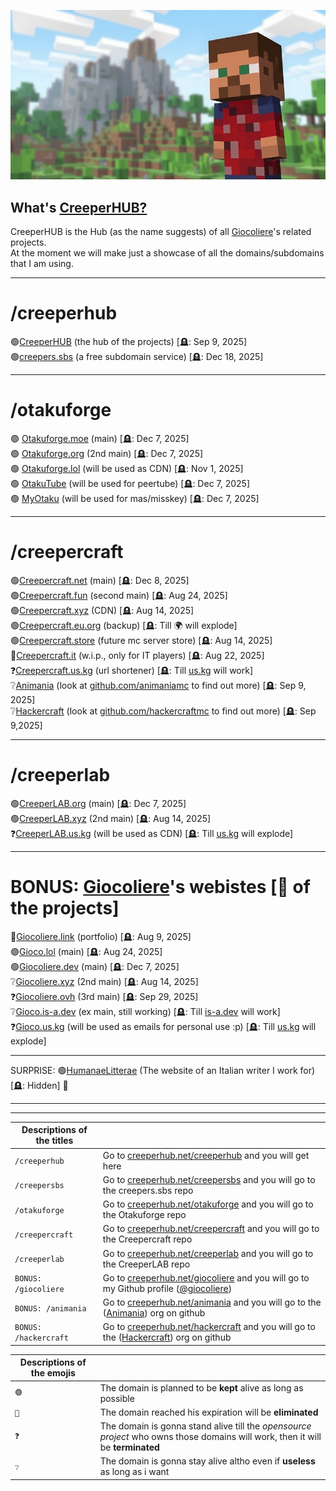  ![Welcome to CreeperHUB](https://raw.githubusercontent.com/creeperhub/.github/refs/heads/main/profile/thumb-1.jpeg)
## What's [CreeperHUB?](https://creeperhub.net) 

CreeperHUB is the Hub (as the name suggests) of all [Giocoliere](https://github.com/giocoliere)'s related projects. <br>
At the moment we will make just a showcase of all the domains/subdomains that I am using.

------------------------------------------
# /creeperhub

🟢[CreeperHUB](https://creeperhub.net) (the hub of the projects) [🪦: Sep 9, 2025]<br>
🟢[creepers.sbs](https://github.com/creepersbs) (a free subdomain service) [🪦: Dec 18, 2025]<br>

------------------------------------------
# /otakuforge

🟢 [Otakuforge.moe](https://otakuforge.moe) (main) [🪦: Dec 7, 2025] <br>
🟢 [Otakuforge.org](https://otakuforge.org) (2nd main) [🪦: Dec 7, 2025] <br>
🟢 [Otakuforge.lol](https://otakuforge.lol) (will be used as CDN) [🪦: Nov 1, 2025] <br>
🟢 [OtakuTube](https://otaku.tube) (will be used for peertube) [🪦: Dec 7, 2025] <br>
🟢 [MyOtaku](https://otaku.my) (will be used for mas/misskey) [🪦: Dec 7, 2025] <br>


------------------------------------------
# /creepercraft

🟢[Creepercraft.net](https://creepercraft.fun) (main) [🪦: Dec 8, 2025]<br>
🟢[Creepercraft.fun](https://creepercraft.fun) (second main) [🪦: Aug 24, 2025]<br>
🟢[Creepercraft.xyz](https://creepercraft.xyz) (CDN) [🪦: Aug 14, 2025]<br>
🟢[Creepercraft.eu.org](https://creepercraft.eu.org) (backup) [🪦: Till 🌍 will explode] <br>
🟢[Creepercraft.store](https://creepercraft.store) (future mc server store) [🪦: Aug 14, 2025]<br>
🔴[Creepercraft.it](https://creepercraft.it) (w.i.p., only for IT players) [🪦: Aug 22, 2025]<br>
❓[Creepercraft.us.kg](https://creepercraft.us.kg) (url shortener) [🪦: Till [us.kg](https://github.com/DigitalPlatDev/US.KG) will work]<br>
❔[Animania](https://creeperhub.net/animania) (look at [github.com/animaniamc](https://github.com/animaniamc) to find out more) [🪦: Sep 9, 2025]<br>
❔[Hackercraft](https://creeperhub.net/hackercraft) (look at [github.com/hackercraftmc](https://github.com/hackercraftmc) to find out more) [🪦: Sep 9,2025]<br>

------------------------------------------
# /creeperlab

🟢[CreeperLAB.org](https://creeperlab.xyz) (main) [🪦: Dec 7, 2025]<br>
🟢[CreeperLAB.xyz](https://creeperlab.xyz) (2nd main) [🪦: Aug 14, 2025]<br>
❓[CreeperLAB.us.kg](https://creeperlab.us.kg) (will be used as CDN) [🪦: Till [us.kg](https://github.com/DigitalPlatDev/US.KG) will explode]<br>

-------------------------------------------

 # BONUS: [Giocoliere](https://creeperhub.net/giocoliere)'s webistes [👑 of the projects]

🔴[Giocoliere.link](https://giocoliere.link) (portfolio) [🪦: Aug 9, 2025]<br>
🟢[Gioco.lol](https://gioco.lol) (main) [🪦: Aug 24, 2025]<br>
🟢[Giocoliere.dev](https://giocoliere.dev) (main) [🪦: Dec 7, 2025]<br>
❔[Giocoliere.xyz](https://giocoliere.xyz) (2nd main) [🪦: Aug 14, 2025]<br>
❓[Giocoliere.ovh](https://giocoliere.ovh) (3rd main) [🪦: Sep 29, 2025]<br>
❔[Gioco.is-a.dev](https://gioco.is-a.dev) (ex main, still working) [🪦: Till [is-a.dev](https://github.com/is-a-dev) will work]<br>
❓[Gioco.us.kg](https://gioco.us.kg) (will be used as emails for personal use :p) [🪦: Till [us.kg](https://github.com/DigitalPlatDev/US.KG) will explode]<br>

-------------------------------------------
SURPRISE: 🟢[HumanaeLitterae](https://humanaelitterae.com) (The website of an Italian writer I work for) [🪦: Hidden] 👀<br>

-------------------------------------------

-------------------------------------------

| Descriptions of the titles | |
| ------------- | ------------- |
|  `/creeperhub`  |  Go to [creeperhub.net/creeperhub](https://creeperhub.net/creeperhub) and you will get here  |
|  `/creepersbs`  |  Go to [creeperhub.net/creepersbs](https://creeperhub.net/creepersbs) and you will go to the creepers.sbs repo  |
|  `/otakuforge`  |  Go to [creeperhub.net/otakuforge](https://creeperhub.net/otakuforge) and you will go to the Otakuforge repo  |
|  `/creepercraft`  |  Go to [creeperhub.net/creepercraft](https://creeperhub.net/creepercraft) and you will go to the Creepercraft repo  |
|  `/creeperlab`  |  Go to [creeperhub.net/creeperlab](https://creeperhub.net/creeperlab) and you will go to the CreeperLAB repo  |
|  `BONUS: /giocoliere`  |  Go to [creeperhub.net/giocoliere](https://creeperhub.net/giocoliere) and you will go to my Github profile ([@giocoliere](https://github.com/giocoliere))  |
|  `BONUS: /animania`  |  Go to [creeperhub.net/animania](https://creeperhub.net/animania) and you will go to the ([Animania](https://github.com/animaniamc)) org on github  |
|  `BONUS: /hackercraft`  |  Go to [creeperhub.net/hackercraft](https://creeperhub.net/hackercraft) and you will go to the ([Hackercraft](https://github.com/hackercraftmc)) org on github  |


| Descriptions of the emojis | |
| ------------- | ------------- |
|  `🟢`  |  The domain is planned to be **kept** alive as long as possible  |
|  `🔴`  |  The domain reached his expiration will be **eliminated**  |
|  `❓`  |  The domain is gonna stand alive till the *opensource project* who owns those domains will work, then it will be **terminated**  |
|  `❔`  |  The domain is gonna stay alive altho even if **useless** as long as i want  |
